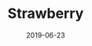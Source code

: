 ---
title: Strawberry
date: '2019-06-23'
thumb_image: images/mar-4yo/4-mar-strawberry.jpg
thumb_image_alt: Strawberry
image: images/mar-4yo/4-mar-strawberry.jpg
image_alt: Strawberry
template: project
---	
